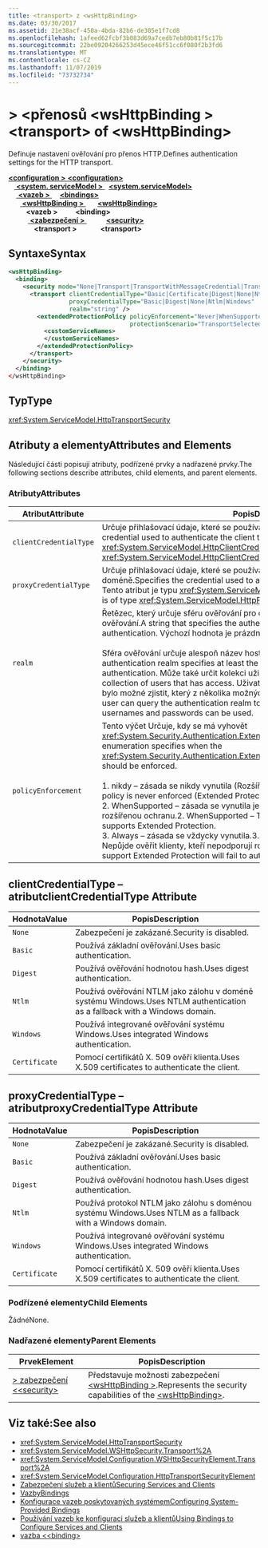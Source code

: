 ```yaml
---
title: <transport> z <wsHttpBinding>
ms.date: 03/30/2017
ms.assetid: 21e38acf-450a-4bda-82b6-de305e1f7cd8
ms.openlocfilehash: 1afeed62fcbf3b083d69a7cedb7eb80b81f5c17b
ms.sourcegitcommit: 22be09204266253d45ece46f51cc6f080f2b3fd6
ms.translationtype: MT
ms.contentlocale: cs-CZ
ms.lasthandoff: 11/07/2019
ms.locfileid: "73732734"
---
```

# <a name="transport-of-wshttpbinding"></a><span data-ttu-id="6b21e-102">> \<přenosů \<wsHttpBinding ></span><span class="sxs-lookup"><span data-stu-id="6b21e-102">\<transport> of \<wsHttpBinding></span></span>

<span data-ttu-id="6b21e-103">Definuje nastavení ověřování pro přenos HTTP.</span><span class="sxs-lookup"><span data-stu-id="6b21e-103">Defines authentication settings for the HTTP transport.</span></span>

<span data-ttu-id="6b21e-104">[ **\<configuration >** ](../configuration-element.md) </span><span class="sxs-lookup"><span data-stu-id="6b21e-104">[**\<configuration>**](../configuration-element.md)</span></span>\
<span data-ttu-id="6b21e-105">&nbsp; &nbsp;[ **\<system. serviceModel >** ](system-servicemodel.md) </span><span class="sxs-lookup"><span data-stu-id="6b21e-105">&nbsp;&nbsp;[**\<system.serviceModel>**](system-servicemodel.md)</span></span>\
<span data-ttu-id="6b21e-106">&nbsp;&nbsp;&nbsp;&nbsp;[ **\<vazeb >** ](bindings.md)</span><span class="sxs-lookup"><span data-stu-id="6b21e-106">&nbsp;&nbsp;&nbsp;&nbsp;[**\<bindings>**](bindings.md)</span></span>\
<span data-ttu-id="6b21e-107">&nbsp;&nbsp;&nbsp;&nbsp;&nbsp;&nbsp;[ **\<wsHttpBinding >** ](wshttpbinding.md)</span><span class="sxs-lookup"><span data-stu-id="6b21e-107">&nbsp;&nbsp;&nbsp;&nbsp;&nbsp;&nbsp;[**\<wsHttpBinding>**](wshttpbinding.md)</span></span>\
<span data-ttu-id="6b21e-108">&nbsp;&nbsp;&nbsp;&nbsp;&nbsp;&nbsp;&nbsp;&nbsp; **\<vazeb >** </span><span class="sxs-lookup"><span data-stu-id="6b21e-108">&nbsp;&nbsp;&nbsp;&nbsp;&nbsp;&nbsp;&nbsp;&nbsp;**\<binding>**</span></span>\
<span data-ttu-id="6b21e-109">&nbsp;&nbsp;&nbsp;&nbsp;&nbsp;&nbsp;&nbsp;&nbsp;&nbsp;&nbsp;[ **\<zabezpečení >** ](security-of-wshttpbinding.md)</span><span class="sxs-lookup"><span data-stu-id="6b21e-109">&nbsp;&nbsp;&nbsp;&nbsp;&nbsp;&nbsp;&nbsp;&nbsp;&nbsp;&nbsp;[**\<security>**](security-of-wshttpbinding.md)</span></span>\
<span data-ttu-id="6b21e-110">&nbsp;&nbsp;&nbsp;&nbsp;&nbsp;&nbsp;&nbsp;&nbsp;&nbsp;&nbsp;&nbsp;&nbsp; **\<transport >**</span><span class="sxs-lookup"><span data-stu-id="6b21e-110">&nbsp;&nbsp;&nbsp;&nbsp;&nbsp;&nbsp;&nbsp;&nbsp;&nbsp;&nbsp;&nbsp;&nbsp;**\<transport>**</span></span>  

## <a name="syntax"></a><span data-ttu-id="6b21e-111">Syntaxe</span><span class="sxs-lookup"><span data-stu-id="6b21e-111">Syntax</span></span>

```xml
<wsHttpBinding>
  <binding>
    <security mode="None|Transport|TransportWithMessageCredential|TransportCredentialOnly">
      <transport clientCredentialType="Basic|Certificate|Digest|None|Ntlm|Windows"
                 proxyCredentialType="Basic|Digest|None|Ntlm|Windows"
                 realm="string" />
        <extendedProtectionPolicy policyEnforcement="Never|WhenSupported|Always"
                                  protectionScenario="TransportSelected|TrustedProxy">
          <customServiceNames>
          </customServiceNames>
        </extendedProtectionPolicy>
      </transport>
    </security>
  </binding>
</wsHttpBinding>
```

## <a name="type"></a><span data-ttu-id="6b21e-112">Typ</span><span class="sxs-lookup"><span data-stu-id="6b21e-112">Type</span></span>

<xref:System.ServiceModel.HttpTransportSecurity>

## <a name="attributes-and-elements"></a><span data-ttu-id="6b21e-113">Atributy a elementy</span><span class="sxs-lookup"><span data-stu-id="6b21e-113">Attributes and Elements</span></span>

<span data-ttu-id="6b21e-114">Následující části popisují atributy, podřízené prvky a nadřazené prvky.</span><span class="sxs-lookup"><span data-stu-id="6b21e-114">The following sections describe attributes, child elements, and parent elements.</span></span>

### <a name="attributes"></a><span data-ttu-id="6b21e-115">Atributy</span><span class="sxs-lookup"><span data-stu-id="6b21e-115">Attributes</span></span>

|<span data-ttu-id="6b21e-116">Atribut</span><span class="sxs-lookup"><span data-stu-id="6b21e-116">Attribute</span></span>|<span data-ttu-id="6b21e-117">Popis</span><span class="sxs-lookup"><span data-stu-id="6b21e-117">Description</span></span>|
|---------------|-----------------|
|`clientCredentialType`|<span data-ttu-id="6b21e-118">Určuje přihlašovací údaje, které se používají k ověření klienta ke službě.</span><span class="sxs-lookup"><span data-stu-id="6b21e-118">Specifies the credential used to authenticate the client to the service.</span></span> <span data-ttu-id="6b21e-119">Tento atribut je typu <xref:System.ServiceModel.HttpClientCredentialType>.</span><span class="sxs-lookup"><span data-stu-id="6b21e-119">This attribute is of type <xref:System.ServiceModel.HttpClientCredentialType>.</span></span>|
|`proxyCredentialType`|<span data-ttu-id="6b21e-120">Určuje přihlašovací údaje, které se používají k ověření klienta na proxy doméně.</span><span class="sxs-lookup"><span data-stu-id="6b21e-120">Specifies the credential used to authenticate the client to a domain proxy.</span></span> <span data-ttu-id="6b21e-121">Tento atribut je typu <xref:System.ServiceModel.HttpProxyCredentialType>.</span><span class="sxs-lookup"><span data-stu-id="6b21e-121">This attribute is of type <xref:System.ServiceModel.HttpProxyCredentialType>.</span></span>|
|`realm`|<span data-ttu-id="6b21e-122">Řetězec, který určuje sféru ověřování pro ověřování algoritmem Digest nebo základního ověřování.</span><span class="sxs-lookup"><span data-stu-id="6b21e-122">A string that specifies the authentication realm for digest or basic authentication.</span></span> <span data-ttu-id="6b21e-123">Výchozí hodnota je prázdný řetězec.</span><span class="sxs-lookup"><span data-stu-id="6b21e-123">The default is an empty string.</span></span><br /><br /> <span data-ttu-id="6b21e-124">Sféra ověřování určuje alespoň název hostitele, který provádí ověřování.</span><span class="sxs-lookup"><span data-stu-id="6b21e-124">An authentication realm specifies at least the name of the host that performs the authentication.</span></span> <span data-ttu-id="6b21e-125">Může také určit kolekci uživatelů, kteří mají přístup.</span><span class="sxs-lookup"><span data-stu-id="6b21e-125">It can also specify a collection of users that has access.</span></span> <span data-ttu-id="6b21e-126">Uživatel může zadat dotaz na sféru ověření, aby bylo možné zjistit, který z několika možných uživatelských jmen a hesel lze použít.</span><span class="sxs-lookup"><span data-stu-id="6b21e-126">A user can query the authentication realm to ascertain which one of the several possible usernames and passwords can be used.</span></span>|
|`policyEnforcement`|<span data-ttu-id="6b21e-127">Tento výčet Určuje, kdy se má vyhovět <xref:System.Security.Authentication.ExtendedProtection.ExtendedProtectionPolicy>.</span><span class="sxs-lookup"><span data-stu-id="6b21e-127">This enumeration specifies when the <xref:System.Security.Authentication.ExtendedProtection.ExtendedProtectionPolicy> should be enforced.</span></span><br /><br /> <span data-ttu-id="6b21e-128">1. nikdy – zásada se nikdy vynutila (Rozšířená ochrana je zakázaná).</span><span class="sxs-lookup"><span data-stu-id="6b21e-128">1.  Never – The policy is never enforced (Extended Protection is disabled).</span></span><br /><span data-ttu-id="6b21e-129">2. WhenSupported – zásada se vynutila jenom v případě, že klient podporuje rozšířenou ochranu.</span><span class="sxs-lookup"><span data-stu-id="6b21e-129">2.  WhenSupported – The policy is enforced only if the client supports Extended Protection.</span></span><br /><span data-ttu-id="6b21e-130">3. Always – zásada se vždycky vynutila.</span><span class="sxs-lookup"><span data-stu-id="6b21e-130">3.  Always – The policy is always enforced.</span></span> <span data-ttu-id="6b21e-131">Nepůjde ověřit klienty, kteří nepodporují rozšířenou ochranu.</span><span class="sxs-lookup"><span data-stu-id="6b21e-131">Clients which don’t support Extended Protection will fail to authenticate.</span></span>|

## <a name="clientcredentialtype-attribute"></a><span data-ttu-id="6b21e-132">clientCredentialType – atribut</span><span class="sxs-lookup"><span data-stu-id="6b21e-132">clientCredentialType Attribute</span></span>

|<span data-ttu-id="6b21e-133">Hodnota</span><span class="sxs-lookup"><span data-stu-id="6b21e-133">Value</span></span>|<span data-ttu-id="6b21e-134">Popis</span><span class="sxs-lookup"><span data-stu-id="6b21e-134">Description</span></span>|
|-----------|-----------------|
|`None`|<span data-ttu-id="6b21e-135">Zabezpečení je zakázané.</span><span class="sxs-lookup"><span data-stu-id="6b21e-135">Security is disabled.</span></span>|
|`Basic`|<span data-ttu-id="6b21e-136">Používá základní ověřování.</span><span class="sxs-lookup"><span data-stu-id="6b21e-136">Uses basic authentication.</span></span>|
|`Digest`|<span data-ttu-id="6b21e-137">Používá ověřování hodnotou hash.</span><span class="sxs-lookup"><span data-stu-id="6b21e-137">Uses digest authentication.</span></span>|
|`Ntlm`|<span data-ttu-id="6b21e-138">Používá ověřování NTLM jako zálohu v doméně systému Windows.</span><span class="sxs-lookup"><span data-stu-id="6b21e-138">Uses NTLM authentication as a fallback with a Windows domain.</span></span>|
|`Windows`|<span data-ttu-id="6b21e-139">Používá integrované ověřování systému Windows.</span><span class="sxs-lookup"><span data-stu-id="6b21e-139">Uses integrated Windows authentication.</span></span>|
|`Certificate`|<span data-ttu-id="6b21e-140">Pomocí certifikátů X. 509 ověří klienta.</span><span class="sxs-lookup"><span data-stu-id="6b21e-140">Uses X.509 certificates to authenticate the client.</span></span>|

## <a name="proxycredentialtype-attribute"></a><span data-ttu-id="6b21e-141">proxyCredentialType – atribut</span><span class="sxs-lookup"><span data-stu-id="6b21e-141">proxyCredentialType Attribute</span></span>

|<span data-ttu-id="6b21e-142">Hodnota</span><span class="sxs-lookup"><span data-stu-id="6b21e-142">Value</span></span>|<span data-ttu-id="6b21e-143">Popis</span><span class="sxs-lookup"><span data-stu-id="6b21e-143">Description</span></span>|
|-----------|-----------------|
|`None`|<span data-ttu-id="6b21e-144">Zabezpečení je zakázané.</span><span class="sxs-lookup"><span data-stu-id="6b21e-144">Security is disabled.</span></span>|
|`Basic`|<span data-ttu-id="6b21e-145">Používá základní ověřování.</span><span class="sxs-lookup"><span data-stu-id="6b21e-145">Uses basic authentication.</span></span>|
|`Digest`|<span data-ttu-id="6b21e-146">Používá ověřování hodnotou hash.</span><span class="sxs-lookup"><span data-stu-id="6b21e-146">Uses digest authentication.</span></span>|
|`Ntlm`|<span data-ttu-id="6b21e-147">Používá protokol NTLM jako zálohu s doménou systému Windows.</span><span class="sxs-lookup"><span data-stu-id="6b21e-147">Uses NTLM as a fallback with a Windows domain.</span></span>|
|`Windows`|<span data-ttu-id="6b21e-148">Používá integrované ověřování systému Windows.</span><span class="sxs-lookup"><span data-stu-id="6b21e-148">Uses integrated Windows authentication.</span></span>|
|`Certificate`|<span data-ttu-id="6b21e-149">Pomocí certifikátů X. 509 ověří klienta.</span><span class="sxs-lookup"><span data-stu-id="6b21e-149">Uses X.509 certificates to authenticate the client.</span></span>|

### <a name="child-elements"></a><span data-ttu-id="6b21e-150">Podřízené elementy</span><span class="sxs-lookup"><span data-stu-id="6b21e-150">Child Elements</span></span>

<span data-ttu-id="6b21e-151">Žádné</span><span class="sxs-lookup"><span data-stu-id="6b21e-151">None.</span></span>

### <a name="parent-elements"></a><span data-ttu-id="6b21e-152">Nadřazené elementy</span><span class="sxs-lookup"><span data-stu-id="6b21e-152">Parent Elements</span></span>

|<span data-ttu-id="6b21e-153">Prvek</span><span class="sxs-lookup"><span data-stu-id="6b21e-153">Element</span></span>|<span data-ttu-id="6b21e-154">Popis</span><span class="sxs-lookup"><span data-stu-id="6b21e-154">Description</span></span>|
|-------------|-----------------|
|[<span data-ttu-id="6b21e-155">> zabezpečení \<</span><span class="sxs-lookup"><span data-stu-id="6b21e-155">\<security></span></span>](security-of-wshttpbinding.md)|<span data-ttu-id="6b21e-156">Představuje možnosti zabezpečení [\<wsHttpBinding >](wshttpbinding.md).</span><span class="sxs-lookup"><span data-stu-id="6b21e-156">Represents the security capabilities of the [\<wsHttpBinding>](wshttpbinding.md).</span></span>|

## <a name="see-also"></a><span data-ttu-id="6b21e-157">Viz také:</span><span class="sxs-lookup"><span data-stu-id="6b21e-157">See also</span></span>

- <xref:System.ServiceModel.HttpTransportSecurity>
- <xref:System.ServiceModel.WSHttpSecurity.Transport%2A>
- <xref:System.ServiceModel.Configuration.WSHttpSecurityElement.Transport%2A>
- <xref:System.ServiceModel.Configuration.HttpTransportSecurityElement>
- [<span data-ttu-id="6b21e-158">Zabezpečení služeb a klientů</span><span class="sxs-lookup"><span data-stu-id="6b21e-158">Securing Services and Clients</span></span>](../../../wcf/feature-details/securing-services-and-clients.md)
- [<span data-ttu-id="6b21e-159">Vazby</span><span class="sxs-lookup"><span data-stu-id="6b21e-159">Bindings</span></span>](../../../wcf/bindings.md)
- [<span data-ttu-id="6b21e-160">Konfigurace vazeb poskytovaných systémem</span><span class="sxs-lookup"><span data-stu-id="6b21e-160">Configuring System-Provided Bindings</span></span>](../../../wcf/feature-details/configuring-system-provided-bindings.md)
- [<span data-ttu-id="6b21e-161">Používání vazeb ke konfiguraci služeb a klientů</span><span class="sxs-lookup"><span data-stu-id="6b21e-161">Using Bindings to Configure Services and Clients</span></span>](../../../wcf/using-bindings-to-configure-services-and-clients.md)
- [<span data-ttu-id="6b21e-162">vazba \<</span><span class="sxs-lookup"><span data-stu-id="6b21e-162">\<binding></span></span>](bindings.md)
